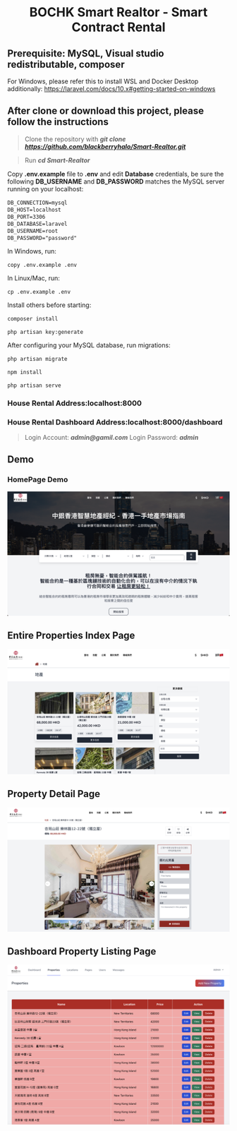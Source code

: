 <div align="center">
  
# BOCHK Smart Realtor - Smart Contract Rental

</div>

## Prerequisite: MySQL, Visual studio redistributable, composer

For Windows, please refer this to install WSL and Docker Desktop additionally: https://laravel.com/docs/10.x#getting-started-on-windows

## After clone or download this project, please follow the instructions

> Clone the repository with **_git clone https://github.com/blackberryhalo/Smart-Realtor.git_**

> Run **_cd Smart-Realtor_**

Copy **.env.example** file to **.env** and edit **Database** credentials, be sure the following **DB_USERNAME** and **DB_PASSWORD** matches the MySQL server running on your localhost:

```
DB_CONNECTION=mysql
DB_HOST=localhost
DB_PORT=3306
DB_DATABASE=laravel
DB_USERNAME=root
DB_PASSWORD="password"
```

In Windows, run:
```
copy .env.example .env
```

In Linux/Mac, run:
```
cp .env.example .env
```

Install others before starting:

```
composer install
```

```
php artisan key:generate
```

After configuring your MySQL database, run migrations:
```
php artisan migrate
```

```
npm install
```

```
php artisan serve
```

### House Rental Address:localhost:8000
### House Rental Dashboard Address:localhost:8000/dashboard
> Login Account: **_admin@gamil.com_**
> Login Password: **_admin_**

## Demo
### HomePage Demo
<img src="https://github.com/blackberryhalo/Smart-Realtor/blob/main/z_others/demo-images/Homepage.png"/>

## Entire Properties Index Page
<img src="https://github.com/blackberryhalo/Smart-Realtor/blob/main/z_others/demo-images/Property-Index.png"/>

## Property Detail Page
<img src="https://github.com/blackberryhalo/Smart-Realtor/blob/main/z_others/demo-images/Property-Detail.png"/>

## Dashboard Property Listing Page
<img src="https://github.com/blackberryhalo/Smart-Realtor/blob/main/z_others/demo-images/Property-Listing.png"/>


